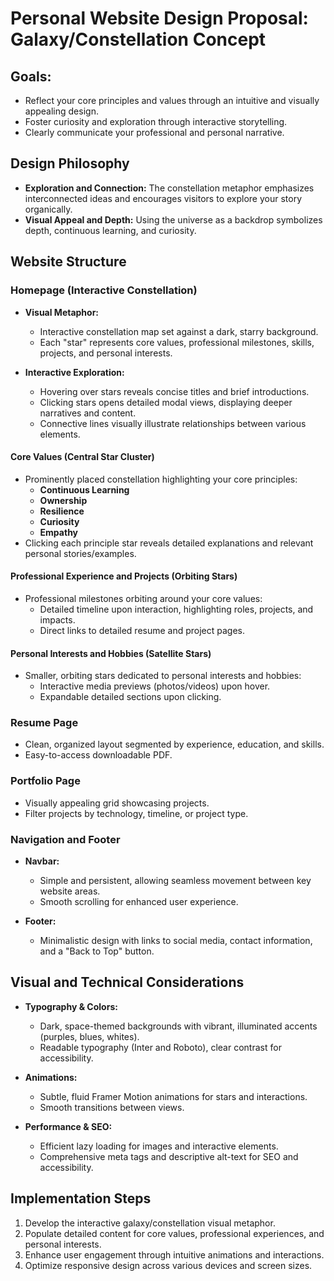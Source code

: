 # Personal Website Design Proposal: Galaxy/Constellation Concept

## Goals:

- Reflect your core principles and values through an intuitive and visually appealing design.
- Foster curiosity and exploration through interactive storytelling.
- Clearly communicate your professional and personal narrative.

## Design Philosophy

- **Exploration and Connection:** The constellation metaphor emphasizes interconnected ideas and encourages visitors to explore your story organically.
- **Visual Appeal and Depth:** Using the universe as a backdrop symbolizes depth, continuous learning, and curiosity.

## Website Structure

### Homepage (Interactive Constellation)

- **Visual Metaphor:**
  - Interactive constellation map set against a dark, starry background.
  - Each "star" represents core values, professional milestones, skills, projects, and personal interests.

- **Interactive Exploration:**
  - Hovering over stars reveals concise titles and brief introductions.
  - Clicking stars opens detailed modal views, displaying deeper narratives and content.
  - Connective lines visually illustrate relationships between various elements.

#### Core Values (Central Star Cluster)

- Prominently placed constellation highlighting your core principles:
  - **Continuous Learning**
  - **Ownership**
  - **Resilience**
  - **Curiosity**
  - **Empathy**
- Clicking each principle star reveals detailed explanations and relevant personal stories/examples.

#### Professional Experience and Projects (Orbiting Stars)

- Professional milestones orbiting around your core values:
  - Detailed timeline upon interaction, highlighting roles, projects, and impacts.
  - Direct links to detailed resume and project pages.

#### Personal Interests and Hobbies (Satellite Stars)

- Smaller, orbiting stars dedicated to personal interests and hobbies:
  - Interactive media previews (photos/videos) upon hover.
  - Expandable detailed sections upon clicking.

### Resume Page

- Clean, organized layout segmented by experience, education, and skills.
- Easy-to-access downloadable PDF.

### Portfolio Page

- Visually appealing grid showcasing projects.
- Filter projects by technology, timeline, or project type.

### Navigation and Footer

- **Navbar:**
  - Simple and persistent, allowing seamless movement between key website areas.
  - Smooth scrolling for enhanced user experience.

- **Footer:**
  - Minimalistic design with links to social media, contact information, and a "Back to Top" button.

## Visual and Technical Considerations

- **Typography & Colors:**
  - Dark, space-themed backgrounds with vibrant, illuminated accents (purples, blues, whites).
  - Readable typography (Inter and Roboto), clear contrast for accessibility.

- **Animations:**
  - Subtle, fluid Framer Motion animations for stars and interactions.
  - Smooth transitions between views.

- **Performance & SEO:**
  - Efficient lazy loading for images and interactive elements.
  - Comprehensive meta tags and descriptive alt-text for SEO and accessibility.

## Implementation Steps

1. Develop the interactive galaxy/constellation visual metaphor.
2. Populate detailed content for core values, professional experiences, and personal interests.
3. Enhance user engagement through intuitive animations and interactions.
4. Optimize responsive design across various devices and screen sizes.
